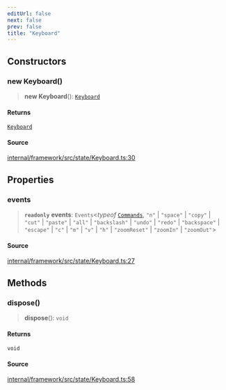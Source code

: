 ```yaml
---
editUrl: false
next: false
prev: false
title: "Keyboard"
---
```


## Constructors

### new Keyboard()

> **new Keyboard**(): [`Keyboard`](Keyboard.md)

#### Returns

[`Keyboard`](Keyboard.md)

#### Source

[internal/framework/src/state/Keyboard.ts:30](https://github.com/nodenogg-in/alpha-p2p/blob/c7367f2/internal/framework/src/state/Keyboard.ts#L30)

## Properties

### events

> **`readonly`** **events**: `Events`\<*typeof* [`Commands`](../enumerations/Commands.md), `"n"` \| `"space"` \| `"copy"` \| `"cut"` \| `"paste"` \| `"all"` \| `"backslash"` \| `"undo"` \| `"redo"` \| `"backspace"` \| `"escape"` \| `"c"` \| `"m"` \| `"v"` \| `"h"` \| `"zoomReset"` \| `"zoomIn"` \| `"zoomOut"`\>

#### Source

[internal/framework/src/state/Keyboard.ts:27](https://github.com/nodenogg-in/alpha-p2p/blob/c7367f2/internal/framework/src/state/Keyboard.ts#L27)

## Methods

### dispose()

> **dispose**(): `void`

#### Returns

`void`

#### Source

[internal/framework/src/state/Keyboard.ts:58](https://github.com/nodenogg-in/alpha-p2p/blob/c7367f2/internal/framework/src/state/Keyboard.ts#L58)
